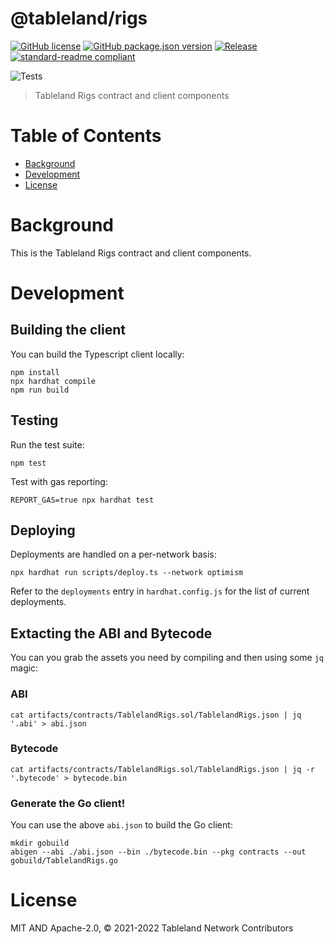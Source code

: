 # @tableland/rigs

[![GitHub license](https://img.shields.io/github/license/tablelandnetwork/rigs.svg)](./LICENSE)
[![GitHub package.json version](https://img.shields.io/github/package-json/v/tablelandnetwork/rigs.svg)](./package.json)
[![Release](https://img.shields.io/github/release/tablelandnetwork/rigs.svg)](https://github.com/tablelandnetwork/rigs/releases/latest)
[![standard-readme compliant](https://img.shields.io/badge/standard--readme-OK-green.svg)](https://github.com/RichardLitt/standard-readme)

![Tests](https://github.com/tablelandnetwork/rigs/workflows/Test/badge.svg)

> Tableland Rigs contract and client components

# Table of Contents

- [Background](#background)
- [Development](#development)
- [License](#license)

# Background

This is the Tableland Rigs contract and client components.

# Development

## Building the client

You can build the Typescript client locally:

```shell
npm install
npx hardhat compile
npm run build
```

## Testing

Run the test suite:

```shell
npm test
```

Test with gas reporting:

```shell
REPORT_GAS=true npx hardhat test
```

## Deploying

Deployments are handled on a per-network basis:

```shell
npx hardhat run scripts/deploy.ts --network optimism
```

Refer to the `deployments` entry in `hardhat.config.js` for the list of current deployments.

## Extacting the ABI and Bytecode

You can you grab the assets you need by compiling and then using some `jq` magic:

### ABI

```shell
cat artifacts/contracts/TablelandRigs.sol/TablelandRigs.json | jq '.abi' > abi.json
```

### Bytecode

```shell
cat artifacts/contracts/TablelandRigs.sol/TablelandRigs.json | jq -r '.bytecode' > bytecode.bin
```

### Generate the Go client!

You can use the above `abi.json` to build the Go client:

```shell
mkdir gobuild
abigen --abi ./abi.json --bin ./bytecode.bin --pkg contracts --out gobuild/TablelandRigs.go
```

# License

MIT AND Apache-2.0, © 2021-2022 Tableland Network Contributors
